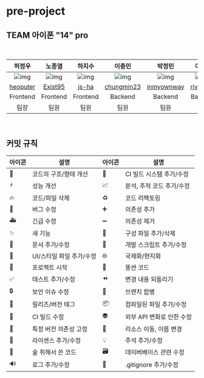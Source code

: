 # pre-project

## TEAM 아이폰 "14" pro

<br />

<!-- ALL-CONTRIBUTORS-LIST:START - Do not remove or modify this section -->
<!-- prettier-ignore-start -->
<!-- markdownlint-disable -->
<!-- <table>
  <tbody>
    <tr>
      <td align="center">
      <a href="https://github.com/heoputer">
      <img src="https://avatars.githubusercontent.com/u/58350169?v=4" width="100px;" alt=""/><br /><sub><b>Jung-woo Heo</b></sub></a><br /><a href="https://github.com/codestates-seb/seb40_pre_014/commits?author=heoputer" title="Documentation">📖</a> <a href="https://github.com/codestates-seb/seb40_pre_014/pulls?q=is%3Apr+author%3Aheoputer" title="Pull Requests">🥂</a></td>
      <td align="center"><a href="https://github.com/Exist95"><img src="https://avatars.githubusercontent.com/u/96723716?v=4" width="100px;" alt=""/><br /><sub><b>Jong-yeol Noh</b></sub></a><br /><a href="https://github.com/codestates-seb/seb40_pre_014/commits?author=Exist95" title="Documentation">📖</a> <a href="https://github.com/codestates-seb/seb40_pre_014/pulls?q=is%3Apr+author%3AExist95" title="Pull Requests">🥂</a></td>
      <td align="center"><a href="https://github.com/inmyownway"><img src="https://avatars.githubusercontent.com/u/90558247?v=4" width="100px;" alt=""/><br /><sub><b>
Jung-min Park</b></sub></a><br /><a href="https://github.com/codestates-seb/seb40_pre_014/commits?author=inmyownway" title="Documentation">📖</a> <a href="https://github.com/codestates-seb/seb40_pre_014/pulls?q=is%3Apr+author%3Ainmyownway" title="Pull Requests">🥂</a></td>
    </tr>
    <tr>
      <td align="center"><a href="https://github.com/riverrevir"><img src="https://avatars.githubusercontent.com/u/81510864?v=4" width="100px;" alt=""/><br /><sub><b>Dong-gwan Lee</b></sub></a><br /><a href="https://github.com/codestates-seb/seb40_pre_014/commits?author=riverrevir" title="Documentation">📖</a> <a href="https://github.com/codestates-seb/seb40_pre_014/pulls?q=is%3Apr+author%3Ariverrevir" title="Pull Requests">🥂</a></td>
      <td align="center"><a href="https://github.com/chungmin23"><img src="https://avatars.githubusercontent.com/u/20486170?v=4" width="100px;" alt=""/><br /><sub><b>Chung-min Lee</b></sub></a><br /><a href="https://github.com/codestates-seb/seb40_pre_014/commits?author=chungmin23" title="Documentation">📖</a> <a href="https://github.com/codestates-seb/seb40_pre_014/pulls?q=is%3Apr+author%3Achungmin23" title="Pull Requests">🥂</a></td>
      <td align="center"><a href="https://github.com/js-ha"><img src="https://avatars.githubusercontent.com/u/103746767?v=4" width="100px;" alt=""/><br /><sub><b>Ji-su Ha</b></sub></a><br /><a href="https://github.com/codestates-seb/seb40_pre_014/commits?author=js-ha" title="Documentation">📖</a> <a href="https://github.com/codestates-seb/seb40_pre_014/pulls?q=is%3Apr+author%3Ajs-ha" title="Pull Requests">🥂</a></td>
    </tr>
  </tbody>
</table> -->

| 허정우 | 노종열 | 하지수 | 이충민 | 박정민 | 이동광 |
|:--------:|:--------:|:--------:|:--------:|:--------:|:--------:|
| ![img](https://avatars.githubusercontent.com/u/58350169?v=4) | ![img](https://avatars.githubusercontent.com/u/96723716?v=4) | ![img](https://avatars.githubusercontent.com/u/103746767?v=4) | ![img](https://avatars.githubusercontent.com/u/20486170?v=4) | ![img](https://avatars.githubusercontent.com/u/90558247?v=4) | ![img](https://avatars.githubusercontent.com/u/81510864?v=4) |
| [heoputer](https://github.com/heoputer) | [Exist95](https://github.com/Exist95) | [js-ha](https://github.com/js-ha) | [chungmin23](https://github.com/chungmin23) | [inmyownway](https://github.com/inmyownway) | [riverrevir](https://github.com/riverrevir) |
| Frontend | Frontend | Frontend | Backend | Backend | Backend |
| 팀장 | 팀원 | 팀원 | 팀원 | 팀원 | 


<!-- markdownlint-restore -->
<!-- prettier-ignore-end -->
<!-- ALL-CONTRIBUTORS-LIST:END -->

</br>

## 커밋 규칙
|아이콘| 설명 | 아이콘 | 설명 |
|----|---|---|---|
|🎨|코드의 구조/형태 개선|👷|CI 빌드 시스템 추가/수정|
|⚡️|성능 개선| 📈|분석, 추적 코드 추가/수정|
|🔥|코드/파일 삭제| ♻️|코드 리팩토링|
|🐛|버그 수정|➕|의존성 추가|
|🚑|긴급 수정|➖|의존성 제거|
|✨|새 기능|🔧|구성 파일 추가/삭제|
|📝|문서 추가/수정|🔨|개발 스크립트 추가/수정|
|💄|UI/스타일 파일 추가/수정|🌐|국제화/현지화|
|🎉|프로젝트 시작|💩|똥싼 코드|
|✅|테스트 추가/수정|⏪|변경 내용 되돌리기|
|🔒|보안 이슈 수정|🔀|브랜치 합병|
|🔖|릴리즈/버전 태그|📦|컴파일된 파일 추가/수정|
|💚|CI 빌드 수정|👽|외부 API 변화로 인한 수정|
|📌|특정 버전 의존성 고정|🚚|리소스 이동, 이름 변경|
|📄|라이센스 추가/수정|💡|주석 추가/수정|
|🍻|술 취해서 쓴 코드|🗃|데이버베이스 관련 수정|
|🔊|로그 추가/수정|🙈|.gitignore 추가/수정|

